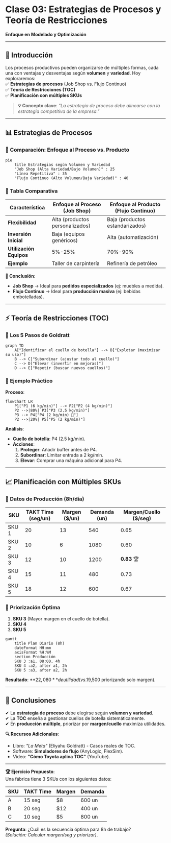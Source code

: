 # **Clase 03: Estrategias de Procesos y Teoría de Restricciones**

**Enfoque en Modelado y Optimización**

---

## **📌 Introducción**

Los procesos productivos pueden organizarse de múltiples formas, cada una con ventajas y desventajas según **volumen** y **variedad**. Hoy exploraremos:  
✅ **Estrategias de procesos** (Job Shop vs. Flujo Continuo)  
✅ **Teoría de Restricciones (TOC)**  
✅ **Planificación con múltiples SKUs**

> **💡 Concepto clave**: _"La estrategia de proceso debe alinearse con la estrategia competitiva de la empresa."_

---

## **📊 Estrategias de Procesos**

### **🔹 Comparación: Enfoque al Proceso vs. Producto**

```mermaid
pie
    title Estrategias según Volumen y Variedad
    "Job Shop (Alta Variedad/Bajo Volumen)" : 25
    "Línea Repetitiva" : 35
    "Flujo Continuo (Alto Volumen/Baja Variedad)" : 40
```

### **🔹 Tabla Comparativa**

| **Característica**      | **Enfoque al Proceso (Job Shop)** | **Enfoque al Producto (Flujo Continuo)** |
| ----------------------- | --------------------------------- | ---------------------------------------- |
| **Flexibilidad**        | Alta (productos personalizados)   | Baja (productos estandarizados)          |
| **Inversión Inicial**   | Baja (equipos genéricos)          | Alta (automatización)                    |
| **Utilización Equipos** | 5%-25%                            | 70%-90%                                  |
| **Ejemplo**             | Taller de carpintería             | Refinería de petróleo                    |

**📌 Conclusión**:

- **Job Shop** → Ideal para **pedidos especializados** (ej: muebles a medida).
- **Flujo Continuo** → Ideal para **producción masiva** (ej: bebidas embotelladas).

---

## **⚡ Teoría de Restricciones (TOC)**

### **🔹 Los 5 Pasos de Goldratt**

```mermaid
graph TD
    A["Identificar el cuello de botella"] --> B["Explotar (maximizar su uso)"]
    B --> C["Subordinar (ajustar todo al cuello)"]
    C --> D["Elevar (invertir en mejoras)"]
    D --> E["Repetir (buscar nuevos cuellos)"]
```

### **🔹 Ejemplo Práctico**

**Proceso**:

```mermaid
flowchart LR
    P1["P1 (6 kg/min)"] --> P2["P2 (4 kg/min)"]
    P2 -->|80%| P3["P3 (2.5 kg/min)"]
    P3 --> P4["P4 (2 kg/min) 🚨"]
    P2 -->|20%| P5["P5 (2 kg/min)"]
```

**Análisis**:

- **Cuello de botella**: P4 (2.5 kg/min).
- **Acciones**:
  1. **Proteger**: Añadir buffer antes de P4.
  2. **Subordinar**: Limitar entrada a 2 kg/min.
  3. **Elevar**: Comprar una máquina adicional para P4.

---

## **📈 Planificación con Múltiples SKUs**

### **🔹 Datos de Producción (8h/día)**

| **SKU** | **TAKT Time (seg/un)** | **Margen ($/un)** | **Demanda (un)** | **Margen/Cuello ($/seg)** |
| ------- | ---------------------- | ----------------- | ---------------- | ------------------------- |
| SKU 1   | 20                     | 13                | 540              | 0.65                      |
| SKU 2   | 10                     | 6                 | 1080             | 0.60                      |
| SKU 3   | 12                     | 10                | 1200             | **0.83** 🏆               |
| SKU 4   | 15                     | 11                | 480              | 0.73                      |
| SKU 5   | 18                     | 12                | 600              | 0.67                      |

### **🔹 Priorización Óptima**

1. **SKU 3** (Mayor margen en el cuello de botella).
2. **SKU 4**
3. **SKU 5**

```mermaid
gantt
    title Plan Diario (8h)
    dateFormat HH:mm
    axisFormat %H:%M
    section Producción
    SKU 3 :a1, 08:00, 4h
    SKU 4 :a2, after a1, 2h
    SKU 5 :a3, after a2, 2h
```

**Resultado**: **$22,080** de utilidad (vs.$19,500 priorizando solo margen).

---

## **📌 Conclusiones**

✔ La **estrategia de proceso** debe elegirse según **volumen y variedad**.  
✔ La **TOC** enseña a gestionar cuellos de botella sistemáticamente.  
✔ En **producción múltiple**, priorizar por **margen/cuello** maximiza utilidades.

**🔍 Recursos Adicionales**:

- Libro: _"La Meta"_ (Eliyahu Goldratt) - Casos reales de TOC.
- Software: **Simuladores de flujo** (AnyLogic, FlexSim).
- Video: **"Cómo Toyota aplica TOC"** (YouTube).

---

**🏆 Ejercicio Propuesto**:  
Una fábrica tiene 3 SKUs con los siguientes datos:

| **SKU** | **TAKT Time** | **Margen** | **Demanda** |
| ------- | ------------- | ---------- | ----------- |
| A       | 15 seg        | $8         | 600 un      |
| B       | 20 seg        | $12        | 400 un      |
| C       | 10 seg        | $5         | 800 un      |

**Pregunta**: ¿Cuál es la secuencia óptima para 8h de trabajo?  
_(Solución: Calcular margen/seg y priorizar)_.
